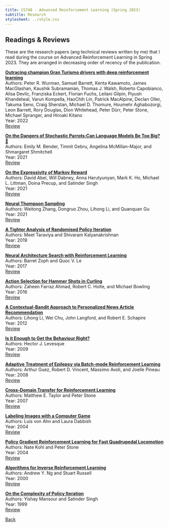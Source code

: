```yaml
---
title: CS748 - Advanced Reinforcement Learning (Spring 2023)
subtitle: Research
stylesheet: ../style.css
---
```


## Readings & Reviews

These are the research papers (ang technical reviews written by me) that I read during the course on Advanced Reinforcement Learning in Spring 2023. They are arranged in decreasing
order of recency of the publication.

[**Outracing champion Gran Turismo drivers with deep reinforcement learning**](https://docs.google.com/viewer?url=https://www.cs.utexas.edu/~pstone/Papers/bib2html-links/nature22.pdf)  
Authors: Peter R. Wurman, Samuel Barrett, Kenta Kawamoto, James MacGlashan, Kaushik Subramanian, Thomas J. Walsh, Roberto Capobianco, Alisa Devlic, Franziska Eckert, Florian Fuchs, Leilani Gilpin, Piyush Khandelwal, Varun Kompella, HaoChih Lin, Patrick MacAlpine, Declan Oller, Takuma Seno, Craig Sherstan, Michael D. Thomure, Houmehr Aghabozorgi, Leon Barrett, Rory Douglas, Dion Whitehead, Peter Dürr, Peter Stone, Michael Spranger, and Hiroaki Kitano  
Year: 2022  
[Review](https://docs.google.com/viewer?url=https://sarthakmittal92.github.io/research/cs748-s2023/02-turismo-deep-rl.pdf)

[**On the Dangers of Stochastic Parrots:Can Language Models Be Too Big? 🦜**](https://docs.google.com/viewer?url=https://dl.acm.org/doi/pdf/10.1145/3442188.3445922)  
Authors: Emily M. Bender, Timnit Gebru, Angelina McMillan-Major, and Shmargaret Shmitchell  
Year: 2021  
[Review](https://docs.google.com/viewer?url=https://sarthakmittal92.github.io/research/cs748-s2023/15-stochastic-parrots.pdf)

[**On the Expressivity of Markov Reward**](https://docs.google.com/viewer?url=https://david-abel.github.io/papers/neurips2021_oteomr.pdf)  
Authors: David Abel, Will Dabney, Anna Harutyunyan, Mark K. Ho, Michael L. Littman, Doina Precup, and Satinder Singh  
Year: 2021  
[Review](https://docs.google.com/viewer?url=https://sarthakmittal92.github.io/research/cs748-s2023/05-markov-reward-expressivity.pdf)

[**Neural Thompson Sampling**](https://docs.google.com/viewer?url=https://openreview.net/pdf?id=tkAtoZkcUnm)  
Authors: Weitong Zhang, Dongruo Zhou, Lihong Li, and Quanquan Gu  
Year: 2021  
[Review](https://docs.google.com/viewer?url=https://sarthakmittal92.github.io/research/cs748-s2023/12-neural-ts.pdf)

[**A Tighter Analysis of Randomised Policy Iteration**](https://docs.google.com/viewer?url=https://www.cse.iitb.ac.in/~shivaram/papers/tk_uai_2019.pdf)  
Authors: Meet Taraviya and Shivaram Kalyanakrishnan  
Year: 2019  
[Review](https://docs.google.com/viewer?url=https://sarthakmittal92.github.io/research/cs748-s2023/08-policy-iteration-tighter-analysis.pdf)

[**Neural Architecture Search with Reinforcement Learning**](https://docs.google.com/viewer?url=https://arxiv.org/pdf/1611.01578.pdf)  
Authors: Barret Zoph and Quoc V. Le  
Year: 2017  
[Review](https://docs.google.com/viewer?url=https://sarthakmittal92.github.io/research/cs748-s2023/10-nas-rl.pdf)

[**Action Selection for Hammer Shots in Curling**](https://docs.google.com/viewer?url=http://webdocs.cs.ualberta.ca/~holte/Publications/ijcai2016-curling.pdf)  
Authors: Zaheen Farraz Ahmad, Robert C. Holte, and Michael Bowling  
Year: 2016  
[Review](https://docs.google.com/viewer?url=https://sarthakmittal92.github.io/research/cs748-s2023/13-hammer-shots-curling.pdf)

[**A Contextual-Bandit Approach to Personalized News Article Recommendation**](https://docs.google.com/viewer?url=https://www.ra.ethz.ch/cdstore/www2010/www/p661.pdf)  
Authors: Lihong Li, Wei Chu, John Langford, and Robert E. Schapire  
Year: 2012  
[Review](https://docs.google.com/viewer?url=https://sarthakmittal92.github.io/research/cs748-s2023/11-contextual-bandit-personalized-news.pdf)

[**Is it Enough to Get the Behaviour Right?**](https://docs.google.com/viewer?url=http://www.cs.toronto.edu/~hector/Papers/chinese.pdf)  
Authors: Hector J. Levesque  
Year: 2009  
[Review](https://docs.google.com/viewer?url=https://sarthakmittal92.github.io/research/cs748-s2023/09-right-behaviour.pdf)

[**Adaptive Treatment of Epilepsy via Batch-mode Reinforcement Learning**](https://docs.google.com/viewer?url=https://www.cs.mcgill.ca/~jpineau/files/guez-iaai08.pdf)  
Authors: Arthur Guez, Robert D. Vincent, Massimo Avoli, and Joelle Pineau  
Year: 2008  
[Review](https://docs.google.com/viewer?url=https://sarthakmittal92.github.io/research/cs748-s2023/01-epilepsy-batch-rl.pdf)

[**Cross-Domain Transfer for Reinforcement Learning**](https://docs.google.com/viewer?url=https://www.cs.utexas.edu/~pstone/Papers/bib2html-links/ICML07-taylor.pdf)  
Authors: Matthew E. Taylor and Peter Stone  
Year: 2007  
[Review](https://docs.google.com/viewer?url=https://sarthakmittal92.github.io/research/cs748-s2023/14-transfer-rl.pdf)

[**Labeling Images with a Computer Game**](https://docs.google.com/viewer?url=https://www.cs.cmu.edu/~biglou/ESP.pdf)  
Authors: Luis von Ahn and Laura Dabbish  
Year: 2004  
[Review](https://docs.google.com/viewer?url=https://sarthakmittal92.github.io/research/cs748-s2023/03-labeling-game.pdf)

[**Policy Gradient Reinforcement Learning for Fast Quadrupedal Locomotion**](https://docs.google.com/viewer?url=https://www.cs.utexas.edu/~pstone/Papers/bib2html-links/icra04.pdf)  
Authors: Nate Kohl and Peter Stone  
Year: 2004  
[Review](https://docs.google.com/viewer?url=https://sarthakmittal92.github.io/research/cs748-s2023/06-policy-gradient-rl-quadrupedal.pdf)

[**Algorithms for Inverse Reinforcement Learning**](https://docs.google.com/viewer?url=http://ai.stanford.edu/~ang/papers/icml00-irl.pdf)  
Authors: Andrew Y. Ng and Stuart Russell  
Year: 2000  
[Review](https://docs.google.com/viewer?url=https://sarthakmittal92.github.io/research/cs748-s2023/04-inverse-rl.pdf)

[**On the Complexity of Policy Iteration**](https://docs.google.com/viewer?url=https://arxiv.org/pdf/1301.6718.pdf)  
Authors: Yishay Mansour and Satinder Singh  
Year: 1999  
[Review](https://docs.google.com/viewer?url=https://sarthakmittal92.github.io/research/cs748-s2023/07-policy-iteration-complexity.pdf)

[Back](..)
